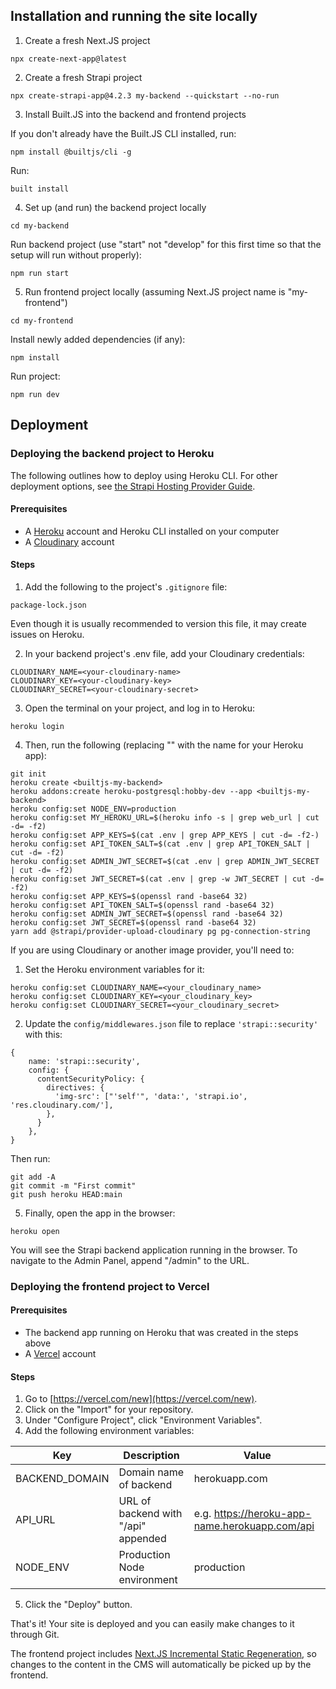 ## Installation and running the site locally
1. Create a fresh Next.JS project
```
npx create-next-app@latest
```
2. Create a fresh Strapi project
```
npx create-strapi-app@4.2.3 my-backend --quickstart --no-run
```
3. Install Built.JS into the backend and frontend projects

If you don't already have the Built.JS CLI installed, run:
```
npm install @builtjs/cli -g
```
Run:
```
built install
```
4. Set up (and run) the backend project locally
```
cd my-backend
```
Run backend project (use "start" not "develop" for this first time so that the setup will run without properly):
```
npm run start
```
5. Run frontend project locally (assuming Next.JS project name is "my-frontend")
```
cd my-frontend
```
Install newly added dependencies (if any):
```
npm install
```
Run project:
```
npm run dev
```
## Deployment
### Deploying the backend project to Heroku
The following outlines how to deploy using Heroku CLI. For other deployment options, see [the Strapi Hosting Provider Guide](https://docs.strapi.io/developer-docs/latest/setup-deployment-guides/deployment.html#hosting-provider-guides).

#### Prerequisites
- A [Heroku](https://heroku.com) account and Heroku CLI installed on your computer
- A [Cloudinary](https://cloudinary.com) account

#### Steps
1. Add the following to the project's ```.gitignore``` file:
```
package-lock.json
```
Even though it is usually recommended to version this file, it may create issues on Heroku.

2. In your backend project's .env file, add your Cloudinary credentials:
```
CLOUDINARY_NAME=<your-cloudinary-name>
CLOUDINARY_KEY=<your-cloudinary-key>
CLOUDINARY_SECRET=<your-cloudinary-secret>
```

3. Open the terminal on your project, and log in to Heroku:
```
heroku login
```

4. Then, run the following (replacing "<builtjs-my-backend>" with the name for your Heroku app):
```
git init
heroku create <builtjs-my-backend>
heroku addons:create heroku-postgresql:hobby-dev --app <builtjs-my-backend>
heroku config:set NODE_ENV=production
heroku config:set MY_HEROKU_URL=$(heroku info -s | grep web_url | cut -d= -f2)
heroku config:set APP_KEYS=$(cat .env | grep APP_KEYS | cut -d= -f2-)
heroku config:set API_TOKEN_SALT=$(cat .env | grep API_TOKEN_SALT | cut -d= -f2)
heroku config:set ADMIN_JWT_SECRET=$(cat .env | grep ADMIN_JWT_SECRET | cut -d= -f2)
heroku config:set JWT_SECRET=$(cat .env | grep -w JWT_SECRET | cut -d= -f2)
heroku config:set APP_KEYS=$(openssl rand -base64 32)
heroku config:set API_TOKEN_SALT=$(openssl rand -base64 32)
heroku config:set ADMIN_JWT_SECRET=$(openssl rand -base64 32)
heroku config:set JWT_SECRET=$(openssl rand -base64 32)
yarn add @strapi/provider-upload-cloudinary pg pg-connection-string
```

If you are using Cloudinary or another image provider, you'll need to:
1. Set the Heroku environment variables for it:
```
heroku config:set CLOUDINARY_NAME=<your_cloudinary_name>
heroku config:set CLOUDINARY_KEY=<your_cloudinary_key>
heroku config:set CLOUDINARY_SECRET=<your_cloudinary_secret>
```
2. Update the ```config/middlewares.json``` file to replace ```'strapi::security'``` with this:
```
{
    name: 'strapi::security',
    config: {
      contentSecurityPolicy: {
        directives: {
          'img-src': ["'self'", 'data:', 'strapi.io', 'res.cloudinary.com/'],
        },
      }
    },
}
```

Then run:
```
git add -A
git commit -m "First commit"
git push heroku HEAD:main
```

5. Finally, open the app in the browser:
```
heroku open
```
You will see the Strapi backend application running in the browser. To navigate to the Admin Panel, append "/admin" to the URL.

### Deploying the frontend project to Vercel
#### Prerequisites
- The backend app running on Heroku that was created in the steps above
- A [Vercel](https://vercel.com) account

#### Steps
1. Go to [https://vercel.com/new](https://vercel.com/new).
2. Click on the "Import" for your repository.
3. Under "Configure Project", click "Environment Variables".
4. Add the following environment variables:

| Key            | Description                         | Value                                          |
|----------------|-------------------------------------|------------------------------------------------|
| BACKEND_DOMAIN | Domain name of backend              | herokuapp.com                                  |
| API_URL        | URL of backend with "/api" appended | e.g. https://heroku-app-name.herokuapp.com/api |
| NODE_ENV       | Production Node environment         | production                                     |

5. Click the "Deploy" button.

That's it! Your site is deployed and you can easily make changes to it through Git. 

The frontend project includes [Next.JS Incremental Static Regeneration](https://nextjs.org/docs/basic-features/data-fetching/incremental-static-regeneration), so changes to the content in the CMS will automatically be picked up by the frontend.
